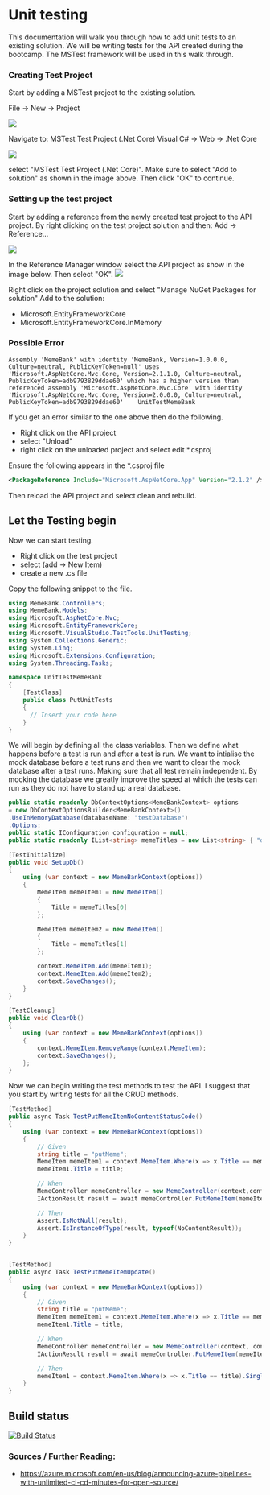 # Unit testing

This documentation will walk you through how to add unit tests to an existing solution. We will be writing tests for the API created during the bootcamp. The MSTest framework will be used in this walk through.

### Creating Test Project
Start by adding a MSTest project to the existing solution.

File -> New -> Project

![](/images/creating-unit-test-project.png)


Navigate to: MSTest Test Project (.Net Core)
Visual C# -> Web -> .Net Core

![](/images/creating-MSunit-test-project-2.png)

select "MSTest Test Project (.Net Core)". Make sure to select "Add to solution" as shown in the image above. Then click "OK" to continue.

### Setting up the test project

Start by adding a reference from the newly created test project to the API project. By right clicking on the test project solution and then: Add -> Reference...

![](/images/add_reference.png)

In the Reference Manager window select the API project as show in the image below. Then select "OK".
![](/images/adding_reference.png)

Right click on the project solution and select "Manage NuGet Packages for solution"
Add to the solution:
* Microsoft.EntityFrameworkCore
* Microsoft.EntityFrameworkCore.InMemory

### Possible Error

```
Assembly 'MemeBank' with identity 'MemeBank, Version=1.0.0.0, Culture=neutral, PublicKeyToken=null' uses 'Microsoft.AspNetCore.Mvc.Core, Version=2.1.1.0, Culture=neutral, PublicKeyToken=adb9793829ddae60' which has a higher version than referenced assembly 'Microsoft.AspNetCore.Mvc.Core' with identity 'Microsoft.AspNetCore.Mvc.Core, Version=2.0.0.0, Culture=neutral, PublicKeyToken=adb9793829ddae60'	UnitTestMemeBank

```

If you get an error similar to the one above then do the following.
* Right click on the API project
* select "Unload"
* right click on the unloaded project and select edit \*.csproj

Ensure the following appears in the \*.csproj file

```xml
<PackageReference Include="Microsoft.AspNetCore.App" Version="2.1.2" />
```
Then reload the API project and select clean and rebuild.

## Let the Testing begin
Now we can start testing.
* Right click on the test project
* select (add -> New Item)
* create a new .cs file

Copy the following snippet to the file.

```csharp
using MemeBank.Controllers;
using MemeBank.Models;
using Microsoft.AspNetCore.Mvc;
using Microsoft.EntityFrameworkCore;
using Microsoft.VisualStudio.TestTools.UnitTesting;
using System.Collections.Generic;
using System.Linq;
using Microsoft.Extensions.Configuration;
using System.Threading.Tasks;

namespace UnitTestMemeBank
{
    [TestClass]
    public class PutUnitTests
    {
      // Insert your code here
    }
}
```
We will begin by defining all the class variables. Then we define what happens before a test is run and after a test is run. We want to intialise the mock database before a test runs and then we want to clear the mock database after a test runs. Making sure that all test remain independent. By mocking the database we greatly improve the speed at which the tests can run as they do not have to stand up a real database.
```csharp
public static readonly DbContextOptions<MemeBankContext> options
= new DbContextOptionsBuilder<MemeBankContext>()
.UseInMemoryDatabase(databaseName: "testDatabase")
.Options;
public static IConfiguration configuration = null;
public static readonly IList<string> memeTitles = new List<string> { "dankMeme", "dankerMeme" };

[TestInitialize]
public void SetupDb()
{
    using (var context = new MemeBankContext(options))
    {
        MemeItem memeItem1 = new MemeItem()
        {
            Title = memeTitles[0]
        };

        MemeItem memeItem2 = new MemeItem()
        {
            Title = memeTitles[1]
        };

        context.MemeItem.Add(memeItem1);
        context.MemeItem.Add(memeItem2);
        context.SaveChanges();
    }
}

[TestCleanup]
public void ClearDb()
{
    using (var context = new MemeBankContext(options))
    {
        context.MemeItem.RemoveRange(context.MemeItem);
        context.SaveChanges();
    };
}
```
Now we can begin writing the test methods to test the API. I suggest that you start by writing tests for all the CRUD methods.
```csharp
[TestMethod]
public async Task TestPutMemeItemNoContentStatusCode()
{
    using (var context = new MemeBankContext(options))
    {
        // Given
        string title = "putMeme";
        MemeItem memeItem1 = context.MemeItem.Where(x => x.Title == memeTitles[0]).Single();
        memeItem1.Title = title;

        // When
        MemeController memeController = new MemeController(context,configuration);
        IActionResult result = await memeController.PutMemeItem(memeItem1.Id, memeItem1) as IActionResult;

        // Then
        Assert.IsNotNull(result);
        Assert.IsInstanceOfType(result, typeof(NoContentResult));
    }
}
```
```csharp

[TestMethod]
public async Task TestPutMemeItemUpdate()
{
    using (var context = new MemeBankContext(options))
    {
        // Given
        string title = "putMeme";
        MemeItem memeItem1 = context.MemeItem.Where(x => x.Title == memeTitles[0]).Single();
        memeItem1.Title = title;

        // When
        MemeController memeController = new MemeController(context, configuration);
        IActionResult result = await memeController.PutMemeItem(memeItem1.Id, memeItem1) as IActionResult;

        // Then
        memeItem1 = context.MemeItem.Where(x => x.Title == title).Single();
    }
}
```
## Build status
[![Build Status](https://dev.azure.com/DipeshTrikam0905/DipeshTrikam/_apis/build/status/dtrikam.2018-Phase-2)](https://dev.azure.com/DipeshTrikam0905/DipeshTrikam/_build/latest?definitionId=1)

### Sources / Further Reading:
* https://azure.microsoft.com/en-us/blog/announcing-azure-pipelines-with-unlimited-ci-cd-minutes-for-open-source/
